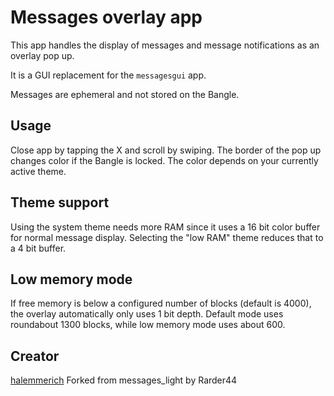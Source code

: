 # Messages overlay app

This app handles the display of messages and message notifications as an overlay pop up. 

It is a GUI replacement for the `messagesgui` app.

Messages are ephemeral and not stored on the Bangle.

## Usage

Close app by tapping the X and scroll by swiping. The border of the pop up changes color if the Bangle is locked. The color depends on your currently active theme.

## Theme support

Using the system theme needs more RAM since it uses a 16 bit color buffer for normal message display. Selecting the "low RAM" theme reduces that to a 4 bit buffer.

## Low memory mode

If free memory is below a configured number of blocks (default is 4000), the overlay automatically only uses 1 bit depth. Default mode uses roundabout 1300 blocks, while low memory mode uses about 600.

## Creator

[halemmerich](https://github.com/halemmerich)
Forked from messages_light by Rarder44

